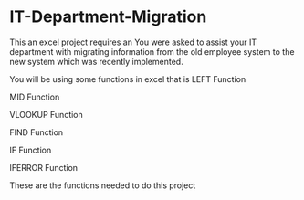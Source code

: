 # IT-Department-Migration

This an excel project requires an You were asked to assist your IT department with migrating information from the old employee system to the new system which was recently implemented.

You will be using some functions in excel that is 
  LEFT Function
  
  MID Function
  
  VLOOKUP Function
  
  FIND Function
  
  IF Function
  
  IFERROR Function
  

These are the functions needed to do this project
